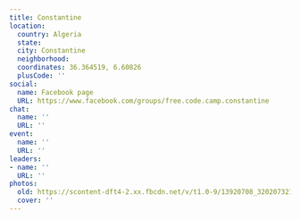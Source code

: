 ```yaml
---
title: Constantine
location:
  country: Algeria
  state: 
  city: Constantine
  neighborhood: 
  coordinates: 36.364519, 6.60826
  plusCode: ''
social:
  name: Facebook page
  URL: https://www.facebook.com/groups/free.code.camp.constantine
chat:
  name: ''
  URL: ''
event:
  name: ''
  URL: ''
leaders:
- name: ''
  URL: ''
photos:
  old: https://scontent-dft4-2.xx.fbcdn.net/v/t1.0-9/13920708_320207321649145_5563001876691142234_n.jpg?oh=252485eafdd6332d39b9bfec05685ea8&oe=595880F8
  cover: ''
---
```

